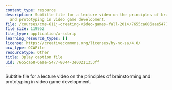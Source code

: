 ```yaml
---
content_type: resource
description: Subtitle file for a lecture video on the principles of brainstorming
  and prototyping in video game development.
file: /courses/cms-611j-creating-video-games-fall-2014/7655ca686aae547780443e00211353ff_j8ZGpRo8jd4.vtt
file_size: 119952
file_type: application/x-subrip
learning_resource_types: []
license: https://creativecommons.org/licenses/by-nc-sa/4.0/
ocw_type: OCWFile
resourcetype: Other
title: 3play caption file
uid: 7655ca68-6aae-5477-8044-3e00211353ff
---
```

Subtitle file for a lecture video on the principles of brainstorming and prototyping in video game development.